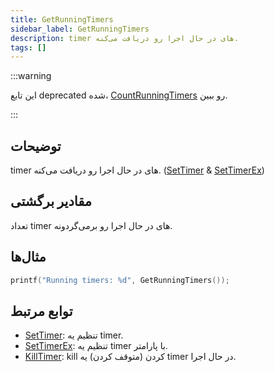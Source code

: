 ```yaml
---
title: GetRunningTimers
sidebar_label: GetRunningTimers
description: timer های در حال اجرا رو دریافت می‌کنه.
tags: []
---
```


:::warning

این تابع deprecated شده، [CountRunningTimers](CountRunningTimers) رو ببین.

:::

## توضیحات

timer های در حال اجرا رو دریافت می‌کنه. ([SetTimer](SetTimer) & [SetTimerEx](SetTimerEx))

## مقادیر برگشتی

تعداد timer های در حال اجرا رو برمی‌گردونه.

## مثال‌ها

```c
printf("Running timers: %d", GetRunningTimers());
```

## توابع مرتبط

- [SetTimer](SetTimer): تنظیم یه timer.
- [SetTimerEx](SetTimerEx): تنظیم یه timer با پارامتر.
- [KillTimer](KillTimer): kill کردن (متوقف کردن) یه timer در حال اجرا.